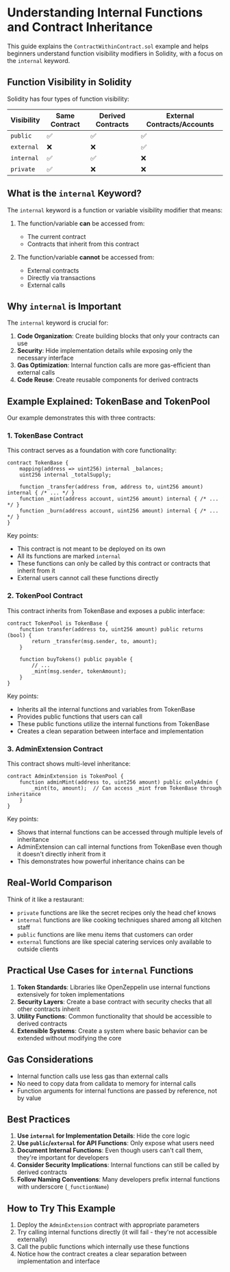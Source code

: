# Understanding Internal Functions and Contract Inheritance

This guide explains the `ContractWithinContract.sol` example and helps beginners understand function visibility modifiers in Solidity, with a focus on the `internal` keyword.

## Function Visibility in Solidity

Solidity has four types of function visibility:

| Visibility | Same Contract | Derived Contracts | External Contracts/Accounts |
|------------|---------------|-------------------|----------------------------|
| `public`   | ✅ | ✅ | ✅ |
| `external` | ❌ | ❌ | ✅ |
| `internal` | ✅ | ✅ | ❌ |
| `private`  | ✅ | ❌ | ❌ |

## What is the `internal` Keyword?

The `internal` keyword is a function or variable visibility modifier that means:

1. The function/variable **can** be accessed from:
   - The current contract
   - Contracts that inherit from this contract

2. The function/variable **cannot** be accessed from:
   - External contracts
   - Directly via transactions
   - External calls

## Why `internal` is Important

The `internal` keyword is crucial for:

1. **Code Organization**: Create building blocks that only your contracts can use
2. **Security**: Hide implementation details while exposing only the necessary interface
3. **Gas Optimization**: Internal function calls are more gas-efficient than external calls
4. **Code Reuse**: Create reusable components for derived contracts

## Example Explained: TokenBase and TokenPool

Our example demonstrates this with three contracts:

### 1. TokenBase Contract
This contract serves as a foundation with core functionality:

```solidity
contract TokenBase {
    mapping(address => uint256) internal _balances;
    uint256 internal _totalSupply;
    
    function _transfer(address from, address to, uint256 amount) internal { /* ... */ }
    function _mint(address account, uint256 amount) internal { /* ... */ }
    function _burn(address account, uint256 amount) internal { /* ... */ }
}
```

Key points:
- This contract is not meant to be deployed on its own
- All its functions are marked `internal`
- These functions can only be called by this contract or contracts that inherit from it
- External users cannot call these functions directly

### 2. TokenPool Contract
This contract inherits from TokenBase and exposes a public interface:

```solidity
contract TokenPool is TokenBase {
    function transfer(address to, uint256 amount) public returns (bool) {
        return _transfer(msg.sender, to, amount);
    }
    
    function buyTokens() public payable {
        // ...
        _mint(msg.sender, tokenAmount);
    }
}
```

Key points:
- Inherits all the internal functions and variables from TokenBase
- Provides public functions that users can call
- These public functions utilize the internal functions from TokenBase
- Creates a clean separation between interface and implementation

### 3. AdminExtension Contract
This contract shows multi-level inheritance:

```solidity
contract AdminExtension is TokenPool {
    function adminMint(address to, uint256 amount) public onlyAdmin {
        _mint(to, amount);  // Can access _mint from TokenBase through inheritance
    }
}
```

Key points:
- Shows that internal functions can be accessed through multiple levels of inheritance
- AdminExtension can call internal functions from TokenBase even though it doesn't directly inherit from it
- This demonstrates how powerful inheritance chains can be

## Real-World Comparison

Think of it like a restaurant:

- `private` functions are like the secret recipes only the head chef knows
- `internal` functions are like cooking techniques shared among all kitchen staff
- `public` functions are like menu items that customers can order
- `external` functions are like special catering services only available to outside clients

## Practical Use Cases for `internal` Functions

1. **Token Standards**: Libraries like OpenZeppelin use internal functions extensively for token implementations
2. **Security Layers**: Create a base contract with security checks that all other contracts inherit
3. **Utility Functions**: Common functionality that should be accessible to derived contracts
4. **Extensible Systems**: Create a system where basic behavior can be extended without modifying the core

## Gas Considerations

- Internal function calls use less gas than external calls
- No need to copy data from calldata to memory for internal calls
- Function arguments for internal functions are passed by reference, not by value

## Best Practices

1. **Use `internal` for Implementation Details**: Hide the core logic
2. **Use `public`/`external` for API Functions**: Only expose what users need
3. **Document Internal Functions**: Even though users can't call them, they're important for developers
4. **Consider Security Implications**: Internal functions can still be called by derived contracts
5. **Follow Naming Conventions**: Many developers prefix internal functions with underscore (`_functionName`)

## How to Try This Example

1. Deploy the `AdminExtension` contract with appropriate parameters
2. Try calling internal functions directly (it will fail - they're not accessible externally)
3. Call the public functions which internally use these functions
4. Notice how the contract creates a clear separation between implementation and interface 